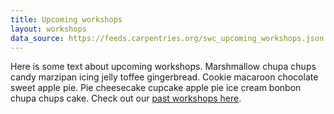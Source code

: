 ```yaml
---
title: Upcoming workshops
layout: workshops
data_source: https://feeds.carpentries.org/swc_upcoming_workshops.json
---
```



Here is some text about upcoming workshops. Marshmallow chupa chups candy marzipan icing jelly toffee gingerbread. Cookie macaroon chocolate sweet apple pie. Pie cheesecake cupcake apple pie ice cream bonbon chupa chups cake. Check out our [past workshops here](/workshops/workshops-past).

